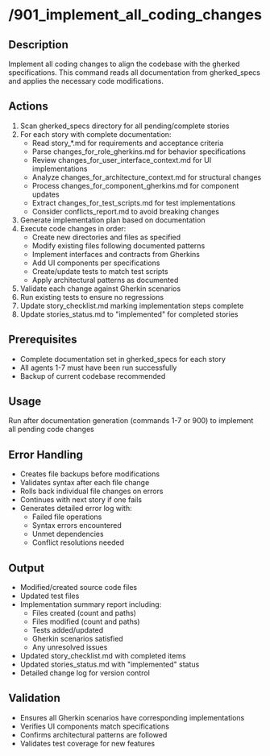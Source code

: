 # /901_implement_all_coding_changes

## Description
Implement all coding changes to align the codebase with the gherked specifications. This command reads all documentation from gherked_specs and applies the necessary code modifications.

## Actions
1. Scan gherked_specs directory for all pending/complete stories
2. For each story with complete documentation:
   - Read story_*.md for requirements and acceptance criteria
   - Parse changes_for_role_gherkins.md for behavior specifications
   - Review changes_for_user_interface_context.md for UI implementations
   - Analyze changes_for_architecture_context.md for structural changes
   - Process changes_for_component_gherkins.md for component updates
   - Extract changes_for_test_scripts.md for test implementations
   - Consider conflicts_report.md to avoid breaking changes
3. Generate implementation plan based on documentation
4. Execute code changes in order:
   - Create new directories and files as specified
   - Modify existing files following documented patterns
   - Implement interfaces and contracts from Gherkins
   - Add UI components per specifications
   - Create/update tests to match test scripts
   - Apply architectural patterns as documented
5. Validate each change against Gherkin scenarios
6. Run existing tests to ensure no regressions
7. Update story_checklist.md marking implementation steps complete
8. Update stories_status.md to "implemented" for completed stories

## Prerequisites
- Complete documentation set in gherked_specs for each story
- All agents 1-7 must have been run successfully
- Backup of current codebase recommended

## Usage
Run after documentation generation (commands 1-7 or 900) to implement all pending code changes

## Error Handling
- Creates file backups before modifications
- Validates syntax after each file change
- Rolls back individual file changes on errors
- Continues with next story if one fails
- Generates detailed error log with:
  - Failed file operations
  - Syntax errors encountered
  - Unmet dependencies
  - Conflict resolutions needed

## Output
- Modified/created source code files
- Updated test files
- Implementation summary report including:
  - Files created (count and paths)
  - Files modified (count and paths)
  - Tests added/updated
  - Gherkin scenarios satisfied
  - Any unresolved issues
- Updated story_checklist.md with completed items
- Updated stories_status.md with "implemented" status
- Detailed change log for version control

## Validation
- Ensures all Gherkin scenarios have corresponding implementations
- Verifies UI components match specifications
- Confirms architectural patterns are followed
- Validates test coverage for new features